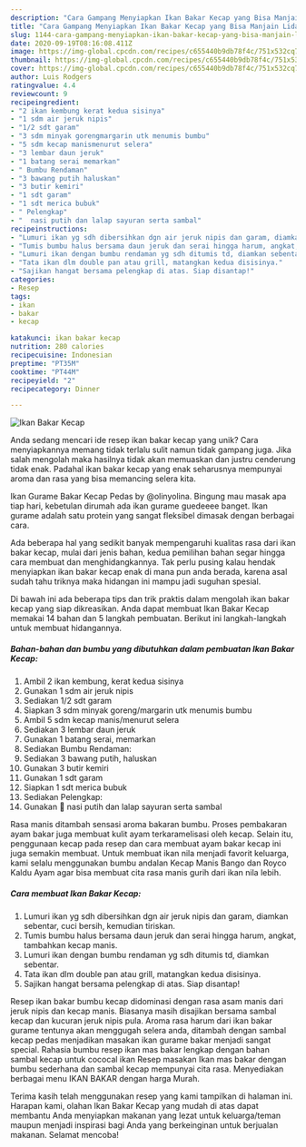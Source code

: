 ```yaml
---
description: "Cara Gampang Menyiapkan Ikan Bakar Kecap yang Bisa Manjain Lidah"
title: "Cara Gampang Menyiapkan Ikan Bakar Kecap yang Bisa Manjain Lidah"
slug: 1144-cara-gampang-menyiapkan-ikan-bakar-kecap-yang-bisa-manjain-lidah
date: 2020-09-19T08:16:08.411Z
image: https://img-global.cpcdn.com/recipes/c655440b9db78f4c/751x532cq70/ikan-bakar-kecap-foto-resep-utama.jpg
thumbnail: https://img-global.cpcdn.com/recipes/c655440b9db78f4c/751x532cq70/ikan-bakar-kecap-foto-resep-utama.jpg
cover: https://img-global.cpcdn.com/recipes/c655440b9db78f4c/751x532cq70/ikan-bakar-kecap-foto-resep-utama.jpg
author: Luis Rodgers
ratingvalue: 4.4
reviewcount: 9
recipeingredient:
- "2 ikan kembung kerat kedua sisinya"
- "1 sdm air jeruk nipis"
- "1/2 sdt garam"
- "3 sdm minyak gorengmargarin utk menumis bumbu"
- "5 sdm kecap manismenurut selera"
- "3 lembar daun jeruk"
- "1 batang serai memarkan"
- " Bumbu Rendaman"
- "3 bawang putih haluskan"
- "3 butir kemiri"
- "1 sdt garam"
- "1 sdt merica bubuk"
- " Pelengkap"
- "  nasi putih dan lalap sayuran serta sambal"
recipeinstructions:
- "Lumuri ikan yg sdh dibersihkan dgn air jeruk nipis dan garam, diamkan sebentar, cuci bersih, kemudian tiriskan."
- "Tumis bumbu halus bersama daun jeruk dan serai hingga harum, angkat, tambahkan kecap manis."
- "Lumuri ikan dengan bumbu rendaman yg sdh ditumis td, diamkan sebentar."
- "Tata ikan dlm double pan atau grill, matangkan kedua disisinya."
- "Sajikan hangat bersama pelengkap di atas. Siap disantap!"
categories:
- Resep
tags:
- ikan
- bakar
- kecap

katakunci: ikan bakar kecap 
nutrition: 280 calories
recipecuisine: Indonesian
preptime: "PT35M"
cooktime: "PT44M"
recipeyield: "2"
recipecategory: Dinner

---
```



![Ikan Bakar Kecap](https://img-global.cpcdn.com/recipes/c655440b9db78f4c/751x532cq70/ikan-bakar-kecap-foto-resep-utama.jpg)

Anda sedang mencari ide resep ikan bakar kecap yang unik? Cara menyiapkannya memang tidak terlalu sulit namun tidak gampang juga. Jika salah mengolah maka hasilnya tidak akan memuaskan dan justru cenderung tidak enak. Padahal ikan bakar kecap yang enak seharusnya mempunyai aroma dan rasa yang bisa memancing selera kita.

Ikan Gurame Bakar Kecap Pedas by @olinyolina. Bingung mau masak apa tiap hari, kebetulan dirumah ada ikan gurame guedeeee banget. Ikan gurame adalah satu protein yang sangat fleksibel dimasak dengan berbagai cara.

Ada beberapa hal yang sedikit banyak mempengaruhi kualitas rasa dari ikan bakar kecap, mulai dari jenis bahan, kedua pemilihan bahan segar hingga cara membuat dan menghidangkannya. Tak perlu pusing kalau hendak menyiapkan ikan bakar kecap enak di mana pun anda berada, karena asal sudah tahu triknya maka hidangan ini mampu jadi suguhan spesial.


Di bawah ini ada beberapa tips dan trik praktis dalam mengolah ikan bakar kecap yang siap dikreasikan. Anda dapat membuat Ikan Bakar Kecap memakai 14 bahan dan 5 langkah pembuatan. Berikut ini langkah-langkah untuk membuat hidangannya.

<!--inarticleads1-->

##### Bahan-bahan dan bumbu yang dibutuhkan dalam pembuatan Ikan Bakar Kecap:

1. Ambil 2 ikan kembung, kerat kedua sisinya
1. Gunakan 1 sdm air jeruk nipis
1. Sediakan 1/2 sdt garam
1. Siapkan 3 sdm minyak goreng/margarin utk menumis bumbu
1. Ambil 5 sdm kecap manis/menurut selera
1. Sediakan 3 lembar daun jeruk
1. Gunakan 1 batang serai, memarkan
1. Sediakan  Bumbu Rendaman:
1. Sediakan 3 bawang putih, haluskan
1. Gunakan 3 butir kemiri
1. Gunakan 1 sdt garam
1. Siapkan 1 sdt merica bubuk
1. Sediakan  Pelengkap:
1. Gunakan  🍚 nasi putih dan lalap sayuran serta sambal


Rasa manis ditambah sensasi aroma bakaran bumbu. Proses pembakaran ayam bakar juga membuat kulit ayam terkaramelisasi oleh kecap. Selain itu, penggunaan kecap pada resep dan cara membuat ayam bakar kecap ini juga semakin membuat. Untuk membuat ikan nila menjadi favorit keluarga, kami selalu menggunakan bumbu andalan Kecap Manis Bango dan Royco Kaldu Ayam agar bisa membuat cita rasa manis gurih dari ikan nila lebih. 

<!--inarticleads2-->

##### Cara membuat Ikan Bakar Kecap:

1. Lumuri ikan yg sdh dibersihkan dgn air jeruk nipis dan garam, diamkan sebentar, cuci bersih, kemudian tiriskan.
1. Tumis bumbu halus bersama daun jeruk dan serai hingga harum, angkat, tambahkan kecap manis.
1. Lumuri ikan dengan bumbu rendaman yg sdh ditumis td, diamkan sebentar.
1. Tata ikan dlm double pan atau grill, matangkan kedua disisinya.
1. Sajikan hangat bersama pelengkap di atas. Siap disantap!


Resep ikan bakar bumbu kecap didominasi dengan rasa asam manis dari jeruk nipis dan kecap manis. Biasanya masih disajikan bersama sambal kecap dan kucuran jeruk nipis pula. Aroma rasa harum dari ikan bakar gurame tentunya akan menggugah selera anda, ditambah dengan sambal kecap pedas menjadikan masakan ikan gurame bakar menjadi sangat special. Rahasia bumbu resep ikan mas bakar lengkap dengan bahan sambal kecap untuk cococal ikan Resep masakan Ikan mas bakar dengan bumbu sederhana dan sambal kecap mempunyai cita rasa. Menyediakan berbagai menu IKAN BAKAR dengan harga Murah. 

Terima kasih telah menggunakan resep yang kami tampilkan di halaman ini. Harapan kami, olahan Ikan Bakar Kecap yang mudah di atas dapat membantu Anda menyiapkan makanan yang lezat untuk keluarga/teman maupun menjadi inspirasi bagi Anda yang berkeinginan untuk berjualan makanan. Selamat mencoba!
